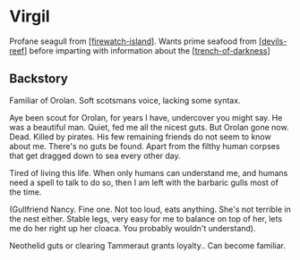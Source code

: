 # Virgil
Profane seagull from [[firewatch-island]].
Wants prime seafood from [[devils-reef]] before imparting with information about the [[trench-of-darkness]]

## Backstory
Familiar of Orolan. Soft scotsmans voice, lacking some syntax.

Aye been scout for Orolan, for years I have, undercover you might say. He was a beautiful man. Quiet, fed me all the nicest guts. But Orolan gone now. Dead. Killed by pirates. His few remaining friends do not seem to know about me. There's no guts be found. Apart from the filthy human corpses that get dragged down to sea every other day.

Tired of living this life. When only humans can understand me, and humans need a spell to talk to do so, then I am left with the barbaric gulls most of the time.

(Gullfriend Nancy. Fine one. Not too loud, eats anything. She's not terrible in the nest either. Stable legs, very easy for me to balance on top of her, lets me do her right up her cloaca. You probably wouldn't understand).

Neothelid guts or clearing Tammeraut grants loyalty.. Can become familiar.


[//begin]: # "Autogenerated link references for markdown compatibility"
[firewatch-island]: ../seaofbones/firewatch-island "Firewatch island"
[devils-reef]: ../seaofbones/devils-reef "devils-reef"
[trench-of-darkness]: ../seaofbones/trench-of-darkness "trench-of-darkness"
[//end]: # "Autogenerated link references"